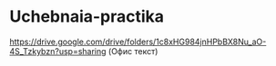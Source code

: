 # Uchebnaia-practika
https://drive.google.com/drive/folders/1c8xHG984jnHPbBX8Nu_aO-4S_Tzkybzn?usp=sharing (Офис текст)
